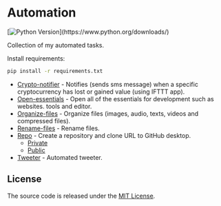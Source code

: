 # Automation

[![Python Version](https://img.shields.io/badge/python-3.6.1-brightgreen.svg?)](https://www.python.org/downloads/)

Collection of my automated tasks.

Install requirements:

```sh
pip install -r requirements.txt
```

- [Crypto-notifier](https://github.com/endormi/automation/blob/master/crypto-notifier/lc.py) - Notifies (sends sms message) when a specific cryptocurrency has lost or gained value (using IFTTT app).
- [Open-essentials](https://github.com/endormi/automation/blob/master/open-essentials/essentials.py) - Open all of the essentials for development such as websites. tools and editor.
- [Organize-files](https://github.com/endormi/automation/blob/master/organize-files/organizer.py) - Organize files (images, audio, texts, videos and compressed files).
- [Rename-files](https://github.com/endormi/automation/blob/master/rename-files/rename-files.py) - Rename files.
- [Repo](https://github.com/endormi/automation/blob/master/repo) - Create a repository and clone URL to GitHub desktop.
  - [Private](https://github.com/endormi/automation/blob/master/repo/priv.py)
  - [Public](https://github.com/endormi/automation/blob/master/repo/publ.py)
- [Tweeter](https://github.com/endormi/automation/blob/master/tweeter/tweet.py) - Automated tweeter.

## License

The source code is released under the [MIT License](https://github.com/endormi/automation/blob/master/LICENSE).
